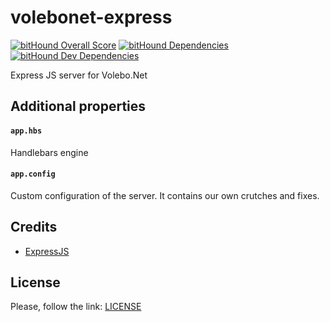 # volebonet-express

[![bitHound Overall Score](https://www.bithound.io/github/VoleboNet/volebonet-express/badges/score.svg)](https://www.bithound.io/github/VoleboNet/volebonet-express)
[![bitHound Dependencies](https://www.bithound.io/github/VoleboNet/volebonet-express/badges/dependencies.svg)](https://www.bithound.io/github/VoleboNet/volebonet-express/master/dependencies/npm)
[![bitHound Dev Dependencies](https://www.bithound.io/github/VoleboNet/volebonet-express/badges/devDependencies.svg)](https://www.bithound.io/github/VoleboNet/volebonet-express/master/dependencies/npm)

Express JS server for Volebo.Net

## Additional properties

#### `app.hbs`

Handlebars engine

#### `app.config`

Custom configuration of the server. It contains our own crutches and fixes.

## Credits

* [ExpressJS](http://expressjs.com)

## License

Please, follow the link: [LICENSE](LICENSE)
